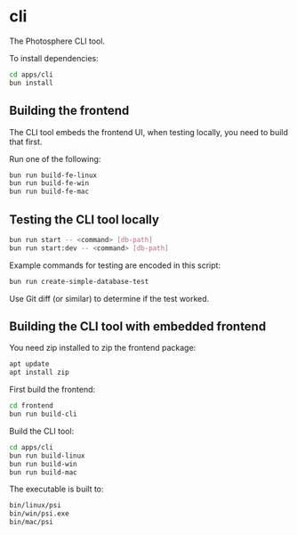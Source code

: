 # cli

The Photosphere CLI tool.

To install dependencies:

```bash
cd apps/cli
bun install
```

## Building the frontend

The CLI tool embeds the frontend UI, when testing locally, you need to build that first.

Run one of the following:

```bash
bun run build-fe-linux
bun run build-fe-win
bun run build-fe-mac
```

## Testing the CLI tool locally

```bash
bun run start -- <command> [db-path]
bun run start:dev -- <command> [db-path]
```

Example commands for testing are encoded in this script:

```bash
bun run create-simple-database-test
```

Use Git diff (or similar) to determine if the test worked.

## Building the CLI tool with embedded frontend

You need zip installed to zip the frontend package:

```bash
apt update 
apt install zip
```

First build the frontend:

```bash
cd frontend
bun run build-cli
```

Build the CLI tool:

```bash
cd apps/cli
bun run build-linux
bun run build-win
bun run build-mac
```

The executable is built to:

```bash
bin/linux/psi
bin/win/psi.exe
bin/mac/psi
```


